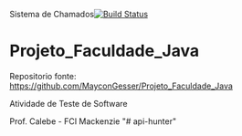﻿Sistema de Chamados[![Build Status](https://travis-ci.org/gpgp3003/Sistema-de-Chamados.svg?branch=master)](https://travis-ci.org/gpgp3003/Sistema-de-Chamados)



# Projeto_Faculdade_Java

Repositorio fonte: https://github.com/MayconGesser/Projeto_Faculdade_Java

Atividade de Teste de Software

Prof. Calebe - FCI Mackenzie
"# api-hunter" 
